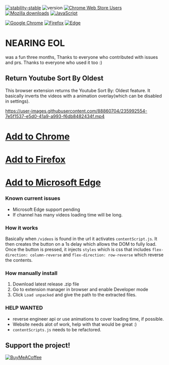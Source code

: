 [![stability-stable](https://img.shields.io/badge/stability-stable-green.svg)](https://github.com/mkenney/software-guides/blob/master/STABILITY-BADGES.md#experimental) ![version](https://img.shields.io/badge/version-1.4.3-blue) 
[![Chrome Web Store Users](https://img.shields.io/chrome-web-store/users/miglaibdlgminlepgeifekifakochlka?label=Chrome%20Users&style=flat&logo=google)](https://chrome.google.com/webstore/detail/sort-by-oldest/miglaibdlgminlepgeifekifakochlka) 
[![Mozilla downloads](https://img.shields.io/amo/users/sort-by-oldest?label=Firefox%20Users&style=flat&logo=firefox)](https://addons.mozilla.org/en-US/firefox/addon/sort-by-oldest)
[![JavaScript](https://img.shields.io/badge/--F7DF1E?logo=javascript&logoColor=000)](https://www.javascript.com/)

[![Google Chrome](https://img.shields.io/badge/Google%20Chrome-4285F4?style=for-the-badge&logo=GoogleChrome&logoColor=white)](https://chrome.google.com/webstore/detail/sort-by-oldest/miglaibdlgminlepgeifekifakochlka) [![Firefox](https://img.shields.io/badge/Firefox-FF7139?style=for-the-badge&logo=Firefox-Browser&logoColor=white)](https://addons.mozilla.org/addon/sort-by-oldest/) 	[![Edge](https://img.shields.io/badge/Edge-0078D7?style=for-the-badge&logo=Microsoft-edge&logoColor=white)](https://microsoftedge.microsoft.com/addons/detail/sort-by-oldest/goommoejopdlpinofbhmkahjdciaepbi)
# NEARING EOL
was a fun three months, Thanks to everyone who contributed with issues and prs. Thanks to everyone who used it too :)

## Return Youtube Sort By Oldest
 This browser extension returns the Youtube Sort By: Oldest feature. It basically inverts the videos with a animation overlay(which can be disabled in settings).
 
https://user-images.githubusercontent.com/88860704/235992554-7e5f1537-e5d0-41a9-a993-f6db8482434f.mp4

# [Add to Chrome](https://chrome.google.com/webstore/detail/sort-by-oldest/miglaibdlgminlepgeifekifakochlka)  
# [Add to Firefox](https://addons.mozilla.org/addon/sort-by-oldest/) 
# [Add to Microsoft Edge](https://microsoftedge.microsoft.com/addons/detail/sort-by-oldest/goommoejopdlpinofbhmkahjdciaepbi)

### Known current issues
- Microsoft Edge support pending
- If channel has many videos loading time will be long.

### How it works
Basically when `/videos` is found in the url it activates `contentScript.js`. It then creates the button on a 1s delay which allows the DOM to fully load. Once the button is pressed, it injects `styles` which is css that includes `flex-direction: column-reverse` and `flex-direction: row-reverse` which reverse the contents.

### How manually install
1. Download latest release .zip file
2. Go to extension manager in browser and enable Developer mode
3. Click `Load unpacked` and give the path to the extracted files.

### HELP WANTED
- reverse engineer api or use animations to cover loading time, if possible.
- Website needs alot of work, help with that would be great :)
- `contentScripts.js` needs to be refactored.

## Support the project!
[![BuyMeACoffee](https://img.shields.io/badge/Buy%20Me%20a%20Coffee-ffdd00?style=for-the-badge&logo=buy-me-a-coffee&logoColor=black)](https://www.buymeacoffee.com/elements6007)
